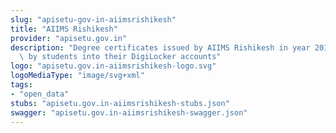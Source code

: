 ```yaml
---
slug: "apisetu-gov-in-aiimsrishikesh"
title: "AIIMS Rishikesh"
provider: "apisetu.gov.in"
description: "Degree certificates issued by AIIMS Rishikesh in year 2018 can be pulled\
  \ by students into their DigiLocker accounts"
logo: "apisetu.gov.in-aiimsrishikesh-logo.svg"
logoMediaType: "image/svg+xml"
tags:
- "open_data"
stubs: "apisetu.gov.in-aiimsrishikesh-stubs.json"
swagger: "apisetu.gov.in-aiimsrishikesh-swagger.json"
---
```

